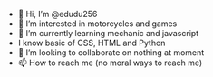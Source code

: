 - 👋 Hi, I’m @edudu256
- 👀 I’m interested in motorcycles and games
- 🌱 I’m currently learning mechanic and javascript
- I know basic of CSS, HTML and Python
- 💞️ I’m looking to collaborate on nothing at moment
- 📫 How to reach me (no moral ways to reach me)

<!---
edudu256/edudu256 is a ✨ special ✨ repository because its `README.md` (this file) appears on your GitHub profile.
You can click the Preview link to take a look at your changes.
--->
